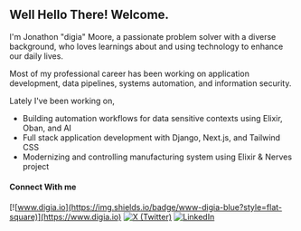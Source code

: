 ## Well Hello There! Welcome.

I'm Jonathon "digia" Moore, a passionate problem solver with a diverse background, who loves learnings about and using technology to enhance our daily lives.

Most of my professional career has been working on application development, data pipelines, systems automation, and information security.

Lately I've been working on,
- Building automation workflows for data sensitive contexts using Elixir, Oban, and AI
- Full stack application development with Django, Next.js, and Tailwind CSS
- Modernizing and controlling manufacturing system using Elixir & Nerves project

#### Connect With me

[![www.digia.io](https://img.shields.io/badge/www-digia-blue?style=flat-square)](https://www.digia.io)
 [![X (Twitter)](https://img.shields.io/badge/twitter-%231DA1F2.svg?style=flat-square&logo=Twitter&logoColor=white)](https://twitter.com/iamdigia)
 [![LinkedIn](https://img.shields.io/badge/linkedin-%230077B5.svg?style=flat-square&logo=linkedin&logoColor=white)](https://www.linkedin.com/in/jonathon-digia-moore/)
